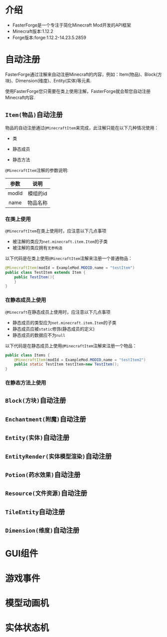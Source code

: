 # 介绍
- FasterForge是一个专注于简化Minecraft Mod开发的API框架
- Minecraft版本:1.12.2
- Forge版本:forge:1.12.2-14.23.5.2859

# 自动注册

FasterForge通过注解来自动注册Minecraft的内容，例如：Item(物品)、Block(方块)、Dimension(维度)、Entity(实体)等元素.

使用FasterForge您只需要在类上使用注解，FasterForge就会帮您自动注册Minecraft内容.

## `Item(物品)`自动注册

物品的自动注册通过`@MinecraftItem`来完成，此注解只能在以下几种情况使用：

- 类

- 静态成员

- 静态方法

`@MinecraftItem`注解的参数说明:

| 参数  |   说明   |
| :---: | :------: |
| modId | 模组的id |
| name  | 物品名称 |



### 在类上使用

`@MinecraftItem`在类上使用时，应注意以下几点事项

-  被注解的类应为`net.minecraft.item.Item`的子类
-  被注解的类应拥有`无参构造`

以下代码是在类上使用`@MinecraftItem`注解来注册一个普通物品：

```java
@MinecraftItem(modId = ExampleMod.MODID,name = "testItem")
public class TestItem extends Item {
    public TestItem(){
    }
}
```

### 在静态成员上使用

`@Minecraft`在静态成员上使用时，应注意以下几点事项

- 静态成员的类型应为`net.minecraft.item.Item`的子类
- 静态成员应被`static`修饰(静态成员的定义)
- 静态成员的数据应不为`null`

以下代码是在静态成员上使用`@MinecraftItem`注解来注册一个物品：

```java
public class Items {
    @MinecraftItem(modId = ExampleMod.MODID,name = "testItem2")
    public static TestItem testItem=new TestItem();
}
```

### 在静态方法上使用


## `Block(方块)`自动注册

## `Enchantment(附魔)`自动注册

## `Entity(实体)`自动注册

## `EntityRender(实体模型渲染)`自动注册

## `Potion(药水效果)`自动注册

## `Resource(文件资源)`自动注册

## `TileEntity`自动注册

## `Dimension(维度)`自动注册

# GUI组件

# 游戏事件

# 模型动画机

# 实体状态机



